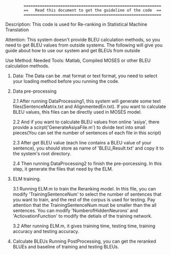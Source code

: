             ============================================================
            ==   Read this document to get the guideline of the code  ==
            ============================================================
Description: This code is used for Re-ranking in Statistical Machine Translation

Attention: This system doesn't provide BLEU calculation methods, so you need to get BLEU values from outside systems.
    The following will give you guide about how to use our system and get BLEUs from outside

Use Method:
Needed Tools: Matlab, Compiled MOSES or other BLEU calculation methods.

1. Data:
    The Data can be .mat format or text format, you need to select your loading method before you running the code.

2. Data pre-processing

    2.1 After running DataProcessing1, this system will generate some text files(SentenceMatrix.txt and AlignmentedEn.txt).
    If you want to calculate BLEU values, this files can be directly used in MOSES model.

    2.2 And if you want to calculate BLEU values fron online 'asiya', there provide a scirpt('GenerateAsiyaFile.m') to 
    divide text into small pieces(You can set the number of sentences of each file in this script)

    2.3 After get BLEU value (each line contains a BLEU value of your sentence), you should store as name of 'BLEU_Result.txt' 
    and copy it to the system's root directory.
    
    2.4 Then running DataProcessing2 to finish the pre-porcessing. In this step, it generate the files that need by the ELM.

3. ELM training.


    3.1 Running ELM.m to train the Reranking model. In this file, you can modify 'TrainingSentenceNum' to select the number of 
    sentences that you want to train, and the rest of the corpus is used for testing. Pay attention that the TrainingSentenceNum
    must be smaller than the all sentences. You can modify 'NumberofHiddenNeurons' and 'ActiovationFunction' to modify the          detials of the training network.

    3.2 After running ELM.m, it gives training time, testing time, training accuracy and testing accuracy.
    
4. Calculate BLEUs
    Running PostProcessing, you can get the reranked BLUEs and baseline of training and testing BLEUs.
